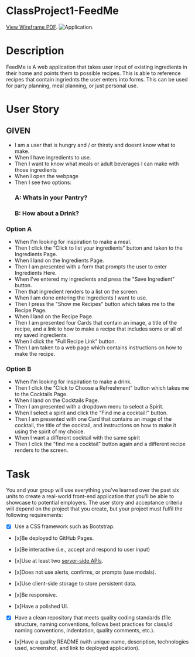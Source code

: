# ClassProject1-FeedMe

[View Wireframe PDF](https://drive.google.com/file/d/1ZNftDrsfVWJeI5NDnfK6bboUVeiMlvV7/view?usp=sharing).
![Application](./assets/images/LandingPageSC.png).

# Description

FeedMe is A web application that takes user input of existing ingredients in their home and points them to possible recipes. This is able to reference recipes that contain ingriednts the user enters into forms. This can be used for party planning, meal planning, or just personal use.

# User Story

## GIVEN

- I am a user that is hungry and / or thirsty and doesnt know what to make.
- When I have ingredients to use.
- Then I want to know what meals or adult beverages I can make with those ingredients
- When I open the webpage
- Then I see two options:
  ### A: Whats in your Pantry?
  ### B: How about a Drink?

### Option A

- When I'm looking for inspiration to make a meal.
- Then I click the "Click to list your ingredients" button and taken to the Ingredients Page.
- When I land on the Ingredients Page.
- Then I am presented with a form that prompts the user to enter Ingredients Here.
- When I've entered my ingredients and press the "Save Ingredient" button.
- Then that ingredient renders to a list on the screen.
- When I am done entering the Ingredients I want to use.
- Then I press the "Show me Recipes" button which takes me to the Recipe Page.
- When I land on the Recipe Page.
- Then I am presented four Cards that contain an image, a title of the recipe, and a link to how to make a recipe that includes some or all of my saved ingredients.
- When I click the "Full Recipe Link" button.
- Then I am taken to a web page which contains instructions on how to make the recipe.

### Option B

- When I'm looking for inspiration to make a drink.
- Then I click the "Click to Choose a Refreshment" button which takes me to the Cocktails Page.
- When I land on the Cocktails Page.
- Then I am presented with a dropdown menu to select a Spirit.
- When I select a spirit and click the "Find me a cocktail!" button.
- Then I am presented with one Card that contains an image of the cocktail, the title of the cocktail, and instructions on how to make it using the spirit of my choice.
- When I want a different cocktail with the same spirit
- Then I click the "find me a cocktail" button again and a different recipe renders to the screen.

# Task

You and your group will use everything you’ve learned over the past six units to create a real-world front-end application that you’ll be able to showcase to potential employers. The user story and acceptance criteria will depend on the project that you create, but your project must fulfil the following requirements:

- [x] Use a CSS framework such as Bootstrap.

- [x]Be deployed to GitHub Pages.

- [x]Be interactive (i.e., accept and respond to user input)

- [x]Use at least two [server-side APIs](https://coding-boot-camp.github.io/full-stack/apis/api-resources).

- [x]Does not use alerts, confirms, or prompts (use modals).

- [x]Use client-side storage to store persistent data.

- [x]Be responsive.

- [x]Have a polished UI.

- [x] Have a clean repository that meets quality coding standards (file structure, naming conventions, follows best practices for class/id naming conventions, indentation, quality comments, etc.).

- [x]Have a quality README (with unique name, description, technologies used, screenshot, and link to deployed application).
